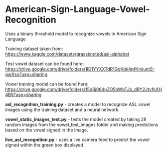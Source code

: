 # American-Sign-Language-Vowel-Recognition
Uses a binary threshold model to recognize vowels in American Sign Language

Training dataset taken from: https://www.kaggle.com/datasets/grassknoted/asl-alphabet

Test vowel dataset can be found here: https://drive.google.com/drive/folders/1lD1YYXXTdR1GgKbk4pfKmIuntS-gwXso?usp=sharing

Vowel training model can be found here: https://drive.google.com/drive/folders/15d6j06dpZO5bWbTJb_dRY2JtvfkXH4B5?usp=sharing

**asl_recognition_training.py** - creates a model to recognize ASL vowel images using the training dataset and a neural network.

**vowel_static_images_test.py** - tests the model created by taking 28 random images from the vowel_test_images folder and making predictions based on the vowel signed in the image.

**live_asl_recognition.py** - uses a live camera feed to predict the vowel signed within the green box displayed.
